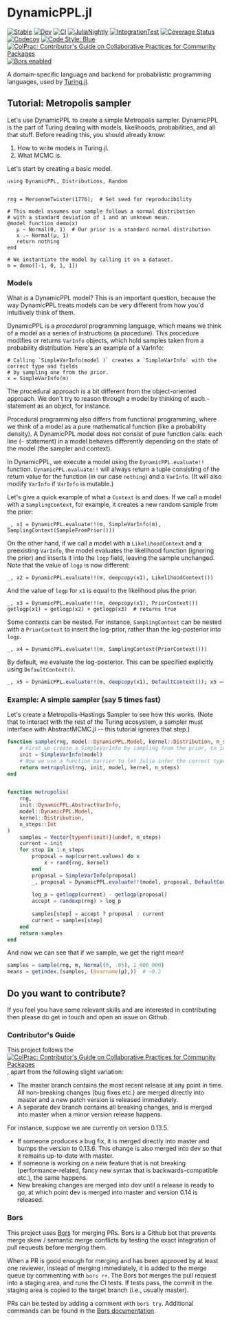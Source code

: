 # DynamicPPL.jl

[![Stable](https://img.shields.io/badge/docs-stable-blue.svg)](https://turinglang.github.io/DynamicPPL.jl/stable)
[![Dev](https://img.shields.io/badge/docs-dev-blue.svg)](https://turinglang.github.io/DynamicPPL.jl/dev)
[![CI](https://github.com/TuringLang/DynamicPPL.jl/workflows/CI/badge.svg?branch=master)](https://github.com/TuringLang/DynamicPPL.jl/actions?query=workflow%3ACI+branch%3Amaster)
[![JuliaNightly](https://github.com/TuringLang/DynamicPPL.jl/workflows/JuliaNightly/badge.svg?branch=master)](https://github.com/TuringLang/DynamicPPL.jl/actions?query=workflow%3AJuliaNightly+branch%3Amaster)
[![IntegrationTest](https://github.com/TuringLang/DynamicPPL.jl/workflows/IntegrationTest/badge.svg?branch=master)](https://github.com/TuringLang/DynamicPPL.jl/actions?query=workflow%3AIntegrationTest+branch%3Amaster)
[![Coverage Status](https://coveralls.io/repos/github/TuringLang/DynamicPPL.jl/badge.svg?branch=master)](https://coveralls.io/github/TuringLang/DynamicPPL.jl?branch=master)
[![Codecov](https://codecov.io/gh/TuringLang/DynamicPPL.jl/branch/master/graph/badge.svg)](https://codecov.io/gh/TuringLang/DynamicPPL.jl)
[![Code Style: Blue](https://img.shields.io/badge/code%20style-blue-4495d1.svg)](https://github.com/invenia/BlueStyle)
[![ColPrac: Contributor's Guide on Collaborative Practices for Community Packages](https://img.shields.io/badge/ColPrac-Contributor's%20Guide-blueviolet)](https://colprac.sciml.ai/)
[![Bors enabled](https://bors.tech/images/badge_small.svg)](https://app.bors.tech/repositories/24589)

A domain-specific language and backend for probabilistic programming languages, used by [Turing.jl](https://github.com/TuringLang/Turing.jl).


## Tutorial: Metropolis sampler

Let's use DynamicPPL to create a simple Metropolis sampler. DynamicPPL is the part of Turing dealing with models, likelihoods, probabilities, and all that stuff. Before reading this, you should already know:
1. How to write models in Turing.jl.
2. What MCMC is.

Let's start by creating a basic model.

```
using DynamicPPL, Distributions, Random


rng = MersenneTwister(1776);  # Set seed for reproducibility

# This model assumes our sample follows a normal distribution 
# with a standard deviation of 1 and an unknown mean.
@model function demo(x)
   μ ~ Normal(0, 1)  # Our prior is a standard normal distribution
   x .~ Normal(μ, 1)
   return nothing
end

# We instantiate the model by calling it on a dataset.
m = demo([-1, 0, 1, 1])
```

### Models

What *is* a DynamicPPL model? This is an important question, because the way DynamicPPL treats models can be very different from how you'd intuitively think of them.

DynamicPPL is a *procedural* programming language, which means we think of a model as a series of instructions (a procedure). This procedure modifies or returns `VarInfo` objects, which hold samples taken from a probability distribution. Here's an example of a VarInfo:

```
# Calling `SimpleVarInfo(model )` creates a `SimpleVarInfo` with the correct type and fields 
# by sampling one from the prior.
x = SimpleVarInfo(m)
```

The procedural approach is a bit different from the object-oriented approach. We don't try to reason through a model by thinking of each `~` statement as an object, for instance.

Procedural programming also differs from functional programming, where we think of a model as a pure mathematical function (like a probability density). A DynamicPPL model does not consist of pure function calls: each line (`~` statement) in a model behaves differently depending on the state of the model (the sampler and context).

In DynamicPPL, we execute a model using the `DynamicPPL.evaluate!!` function. `DynamicPPL.evaluate!!` will always return a tuple consisting of the return value for the function (in our case `nothing`) and a `VarInfo`. (It will also modify `VarInfo` if `VarInfo` is mutable.)

Let's give a quick example of what a `Context` is and does. If we call a model with a `SamplingContext`, for example, it creates a new random sample from the prior:
```
_, x1 = DynamicPPL.evaluate!!(m, SimpleVarInfo(m), SamplingContext(SampleFromPrior()))
```

On the other hand, if we call a model with a `LikelihoodContext` and a preexisting `VarInfo`, the model evaluates the likelihood function (ignoring the prior) and inserts it into the `logp` field, leaving the sample unchanged. Note that the value of `logp` is now different:
```
_, x2 = DynamicPPL.evaluate!!(m, deepcopy(x1), LikelihoodContext())
```

And the value of `logp` for `x1` is equal to the likelihood plus the prior:
```
_, x3 = DynamicPPL.evaluate!!(m, deepcopy(x1), PriorContext())
getlogp(x1) ≈ getlogp(x2) + getlogp(x3)  # returns true
```

Some contexts can be nested. For instance, `SamplingContext` can be nested with a `PriorContext` to insert the log-prior, rather than the log-posterior into `logp`.
```
_, x4 = DynamicPPL.evaluate!!(m, SamplingContext(PriorContext()))
```

By default, we evaluate the log-posterior. This can be specified explicitly using `DefaultContext()`.
```julia
_, x5 = DynamicPPL.evaluate!!(m, deepcopy(x1), DefaultContext()); x5 == x1
```

### Example: A simple sampler (say 5 times fast)

Let's create a Metropolis-Hastings Sampler to see how this works. (Note that to interact with the rest of the Turing ecosystem, a sampler must interface with AbstractMCMC.jl -- this tutorial ignores that step.)
```julia
function sample(rng, model::DynamicPPL.Model, kernel::Distribution, n_steps::Int)
	# First we create a SimpleVarInfo by sampling from the prior, to initialize the model. For convenience, SimpleVarInfo(model) samples from the prior by default.
	init = SimpleVarInfo(model)
	# Now we use a function barrier to let Julia infer the correct types for `vi` -- if we don't include one, `vi` may be slow.
	return metropolis(rng, init, model, kernel, n_steps)
end


function metropolis(
	rng,
	init::DynamicPPL.AbstractVarInfo, 
	model::DynamicPPL.Model, 
	kernel::Distribution, 
	n_steps::Int
)
	samples = Vector{typeof(init)}(undef, n_steps)
	current = init
	for step in 1:n_steps
		proposal = map(current.values) do x
			x + rand(rng, kernel)
		end
		proposal = SimpleVarInfo(proposal)
		_, proposal = DynamicPPL.evaluate!!(model, proposal, DefaultContext())
		
		log_p = getlogp(current) - getlogp(proposal)
		accept = randexp(rng) > log_p
		
		samples[step] = accept ? proposal : current
		current = samples[step]
	end
	return samples
end
```

And now we can see that if we sample, we get the right mean!
```julia
samples = sample(rng, m, Normal(0, .05), 1_000_000)
means = getindex.(samples, (@varname(μ),))  # ~0.2
```

## Do you want to contribute?

If you feel you have some relevant skills and are interested in contributing then please do get in touch and open an issue on Github.

### Contributor's Guide

This project follows the [![ColPrac: Contributor's Guide on Collaborative Practices for Community Packages](https://img.shields.io/badge/ColPrac-Contributor's%20Guide-blueviolet)](https://colprac.sciml.ai/), apart from the following slight variation:

- The master branch contains the most recent release at any point in time. All non-breaking changes (bug fixes etc.) are merged directly into master and a new patch version is released immediately.
- A separate dev branch contains all breaking changes, and is merged into master when a minor version release happens.

For instance, suppose we are currently on version 0.13.5.

- If someone produces a bug fix, it is merged directly into master and bumps the version to 0.13.6. This change is also merged into dev so that it remains up-to-date with master.
- If someone is working on a new feature that is not breaking (performance-related, fancy new syntax that is backwards-compatible etc.), the same happens.
- New breaking changes are merged into dev until a release is ready to go, at which point dev is merged into master and version 0.14 is released.

### Bors

This project uses [Bors](https://bors.tech/) for merging PRs. Bors is a Github bot that prevents merge skew / semantic merge conflicts by testing
the exact integration of pull requests before merging them.

When a PR is good enough for merging and has been approved by at least one reviewer, instead of merging immediately, it is added to the merge queue
by commenting with `bors r+`. The Bors bot merges the pull request into a staging area, and runs the CI tests. If tests pass, the commit in the staging
area is copied to the target branch (i.e., usually master).

PRs can be tested by adding a comment with `bors try`. Additional commands can be found in the [Bors documentation](https://bors.tech/documentation/).

